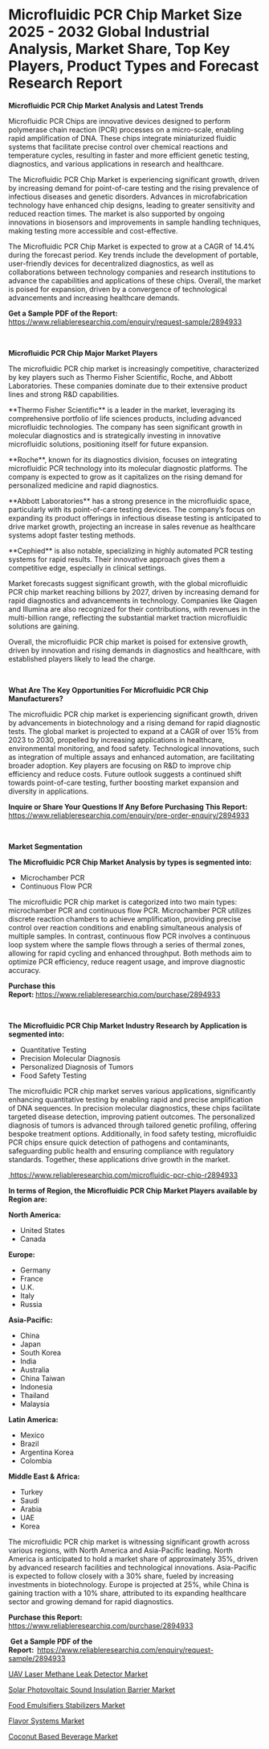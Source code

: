 <p><h1>Microfluidic PCR Chip Market Size 2025 - 2032 Global Industrial Analysis, Market Share, Top Key Players, Product Types and Forecast Research Report</h1></p><p><strong>Microfluidic PCR Chip Market Analysis and Latest Trends</strong></p>
<p><p>Microfluidic PCR Chips are innovative devices designed to perform polymerase chain reaction (PCR) processes on a micro-scale, enabling rapid amplification of DNA. These chips integrate miniaturized fluidic systems that facilitate precise control over chemical reactions and temperature cycles, resulting in faster and more efficient genetic testing, diagnostics, and various applications in research and healthcare.</p><p>The Microfluidic PCR Chip Market is experiencing significant growth, driven by increasing demand for point-of-care testing and the rising prevalence of infectious diseases and genetic disorders. Advances in microfabrication technology have enhanced chip designs, leading to greater sensitivity and reduced reaction times. The market is also supported by ongoing innovations in biosensors and improvements in sample handling techniques, making testing more accessible and cost-effective.</p><p>The Microfluidic PCR Chip Market is expected to grow at a CAGR of 14.4% during the forecast period. Key trends include the development of portable, user-friendly devices for decentralized diagnostics, as well as collaborations between technology companies and research institutions to advance the capabilities and applications of these chips. Overall, the market is poised for expansion, driven by a convergence of technological advancements and increasing healthcare demands.</p></p>
<p><strong>Get a Sample PDF of the Report:&nbsp;</strong> <a href="https://www.reliableresearchiq.com/enquiry/request-sample/2894933?utm_campaign=2469&utm_medium=2&utm_source=Github&utm_content=ia&utm_term=15032025&utm_id=microfluidic-pcr-chip">https://www.reliableresearchiq.com/enquiry/request-sample/2894933</a></p>
<p>&nbsp;</p>
<p><strong>Microfluidic PCR Chip Major Market Players</strong></p>
<p><p>The microfluidic PCR chip market is increasingly competitive, characterized by key players such as Thermo Fisher Scientific, Roche, and Abbott Laboratories. These companies dominate due to their extensive product lines and strong R&D capabilities.</p><p>**Thermo Fisher Scientific** is a leader in the market, leveraging its comprehensive portfolio of life sciences products, including advanced microfluidic technologies. The company has seen significant growth in molecular diagnostics and is strategically investing in innovative microfluidic solutions, positioning itself for future expansion.</p><p>**Roche**, known for its diagnostics division, focuses on integrating microfluidic PCR technology into its molecular diagnostic platforms. The company is expected to grow as it capitalizes on the rising demand for personalized medicine and rapid diagnostics.</p><p>**Abbott Laboratories** has a strong presence in the microfluidic space, particularly with its point-of-care testing devices. The company’s focus on expanding its product offerings in infectious disease testing is anticipated to drive market growth, projecting an increase in sales revenue as healthcare systems adopt faster testing methods.</p><p>**Cephied** is also notable, specializing in highly automated PCR testing systems for rapid results. Their innovative approach gives them a competitive edge, especially in clinical settings.</p><p>Market forecasts suggest significant growth, with the global microfluidic PCR chip market reaching billions by 2027, driven by increasing demand for rapid diagnostics and advancements in technology. Companies like Qiagen and Illumina are also recognized for their contributions, with revenues in the multi-billion range, reflecting the substantial market traction microfluidic solutions are gaining.</p><p>Overall, the microfluidic PCR chip market is poised for extensive growth, driven by innovation and rising demands in diagnostics and healthcare, with established players likely to lead the charge.</p></p>
<p>&nbsp;</p>
<p><strong>What Are The Key Opportunities For Microfluidic PCR Chip Manufacturers?</strong></p>
<p><p>The microfluidic PCR chip market is experiencing significant growth, driven by advancements in biotechnology and a rising demand for rapid diagnostic tests. The global market is projected to expand at a CAGR of over 15% from 2023 to 2030, propelled by increasing applications in healthcare, environmental monitoring, and food safety. Technological innovations, such as integration of multiple assays and enhanced automation, are facilitating broader adoption. Key players are focusing on R&D to improve chip efficiency and reduce costs. Future outlook suggests a continued shift towards point-of-care testing, further boosting market expansion and diversity in applications.</p></p>
<p><strong>Inquire or Share Your Questions If Any Before Purchasing This Report:</strong> <a href="https://www.reliableresearchiq.com/enquiry/pre-order-enquiry/2894933?utm_campaign=2469&utm_medium=2&utm_source=Github&utm_content=ia&utm_term=15032025&utm_id=microfluidic-pcr-chip">https://www.reliableresearchiq.com/enquiry/pre-order-enquiry/2894933</a></p>
<p>&nbsp;</p>
<p><strong>Market Segmentation</strong></p>
<p><strong>The Microfluidic PCR Chip Market Analysis by types is segmented into:</strong></p>
<p><ul><li>Microchamber PCR</li><li>Continuous Flow PCR</li></ul></p>
<p><p>The microfluidic PCR chip market is categorized into two main types: microchamber PCR and continuous flow PCR. Microchamber PCR utilizes discrete reaction chambers to achieve amplification, providing precise control over reaction conditions and enabling simultaneous analysis of multiple samples. In contrast, continuous flow PCR involves a continuous loop system where the sample flows through a series of thermal zones, allowing for rapid cycling and enhanced throughput. Both methods aim to optimize PCR efficiency, reduce reagent usage, and improve diagnostic accuracy.</p></p>
<p><strong>Purchase this Report:&nbsp;</strong><a href="https://www.reliableresearchiq.com/purchase/2894933?utm_campaign=2469&utm_medium=2&utm_source=Github&utm_content=ia&utm_term=15032025&utm_id=microfluidic-pcr-chip">https://www.reliableresearchiq.com/purchase/2894933</a></p>
<p>&nbsp;</p>
<p><strong>The Microfluidic PCR Chip Market Industry Research by Application is segmented into:</strong></p>
<p><ul><li>Quantitative Testing</li><li>Precision Molecular Diagnosis</li><li>Personalized Diagnosis of Tumors</li><li>Food Safety Testing</li></ul></p>
<p><p>The microfluidic PCR chip market serves various applications, significantly enhancing quantitative testing by enabling rapid and precise amplification of DNA sequences. In precision molecular diagnostics, these chips facilitate targeted disease detection, improving patient outcomes. The personalized diagnosis of tumors is advanced through tailored genetic profiling, offering bespoke treatment options. Additionally, in food safety testing, microfluidic PCR chips ensure quick detection of pathogens and contaminants, safeguarding public health and ensuring compliance with regulatory standards. Together, these applications drive growth in the market.</p></p>
<p><a href="https://www.reliableresearchiq.com/microfluidic-pcr-chip-r2894933?utm_campaign=2469&utm_medium=2&utm_source=Github&utm_content=ia&utm_term=15032025&utm_id=microfluidic-pcr-chip">&nbsp;https://www.reliableresearchiq.com/microfluidic-pcr-chip-r2894933</a></p>
<p><strong>In terms of Region, the Microfluidic PCR Chip Market Players available by Region are:</strong></p>
<p>
    <p> <strong> North America: </strong>
        <ul>
            <li>United States</li>
            <li>Canada</li>
        </ul>
        </p> 
    <p> <strong> Europe: </strong>
        <ul>
            <li>Germany</li>
            <li>France</li>
            <li>U.K.</li>
            <li>Italy</li>
            <li>Russia</li>
        </ul>
        </p> 
    <p> <strong> Asia-Pacific: </strong>
        <ul>
            <li>China</li>
            <li>Japan</li>
            <li>South Korea</li>
            <li>India</li>
            <li>Australia</li>
            <li>China Taiwan</li>
            <li>Indonesia</li>
            <li>Thailand</li>
            <li>Malaysia</li>
        </ul>
        </p> 
    <p> <strong> Latin America: </strong>
        <ul>
            <li>Mexico</li>
            <li>Brazil</li>
            <li>Argentina Korea</li>
            <li>Colombia</li>
        </ul>
        </p> 
    <p> <strong> Middle East & Africa: </strong>
        <ul>
            <li>Turkey</li>
            <li>Saudi</li>
            <li>Arabia</li>
            <li>UAE</li>
            <li>Korea</li>
        </ul>
    </p>
    </p>
<p><p>The microfluidic PCR chip market is witnessing significant growth across various regions, with North America and Asia-Pacific leading. North America is anticipated to hold a market share of approximately 35%, driven by advanced research facilities and technological innovations. Asia-Pacific is expected to follow closely with a 30% share, fueled by increasing investments in biotechnology. Europe is projected at 25%, while China is gaining traction with a 10% share, attributed to its expanding healthcare sector and growing demand for rapid diagnostics.</p></p>
<p><strong>Purchase this Report: </strong><a href="https://www.reliableresearchiq.com/purchase/2894933?utm_campaign=2469&utm_medium=2&utm_source=Github&utm_content=ia&utm_term=15032025&utm_id=microfluidic-pcr-chip">https://www.reliableresearchiq.com/purchase/2894933</a></p>
<p>&nbsp;<strong>Get a Sample PDF of the Report:&nbsp;&nbsp;</strong><a href="https://www.reliableresearchiq.com/enquiry/request-sample/2894933?utm_campaign=2469&utm_medium=2&utm_source=Github&utm_content=ia&utm_term=15032025&utm_id=microfluidic-pcr-chip">https://www.reliableresearchiq.com/enquiry/request-sample/2894933</a></p>
<p><strong></strong></p>
<p><p><a href="https://github.com/kaganalcinwv/Market-Research-Report-List-1/blob/main/uav-laser-methane-leak-detector-market.md?utm_campaign=2469&utm_medium=2&utm_source=Github&utm_content=ia&utm_term=15032025&utm_id=microfluidic-pcr-chip">UAV Laser Methane Leak Detector Market</a></p><p><a href="https://github.com/szaszgrychkq/Market-Research-Report-List-1/blob/main/solar-photovoltaic-sound-insulation-barrier-market.md?utm_campaign=2469&utm_medium=2&utm_source=Github&utm_content=ia&utm_term=15032025&utm_id=microfluidic-pcr-chip">Solar Photovoltaic Sound Insulation Barrier Market</a></p><p><a href="https://www.linkedin.com/pulse/market-drivers-projections-food-emulsifiers-stabilizers-2025-gfaic?utm_campaign=2469&utm_medium=2&utm_source=Github&utm_content=ia&utm_term=15032025&utm_id=microfluidic-pcr-chip">Food Emulsifiers Stabilizers Market</a></p><p><a href="https://www.linkedin.com/pulse/flavor-systems-market-trend-expected-grow-rapidly-dokbc?utm_campaign=2469&utm_medium=2&utm_source=Github&utm_content=ia&utm_term=15032025&utm_id=microfluidic-pcr-chip">Flavor Systems Market</a></p><p><a href="https://www.linkedin.com/pulse/forecasting-future-coconut-based-beverage-market-size-projected-c7ibc?utm_campaign=2469&utm_medium=2&utm_source=Github&utm_content=ia&utm_term=15032025&utm_id=microfluidic-pcr-chip">Coconut Based Beverage Market</a></p></p>